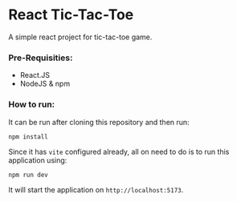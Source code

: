 # React Tic-Tac-Toe

A simple react project for tic-tac-toe game.

### Pre-Requisities:
- React.JS
- NodeJS & npm

### How to run:
 It can be run after cloning this repository and then run:
 ```
npm install
 ```
 Since it has `vite` configured already, all on need to do is to run this application using:

```
npm run dev
```
It will start the application on `http://localhost:5173`.
